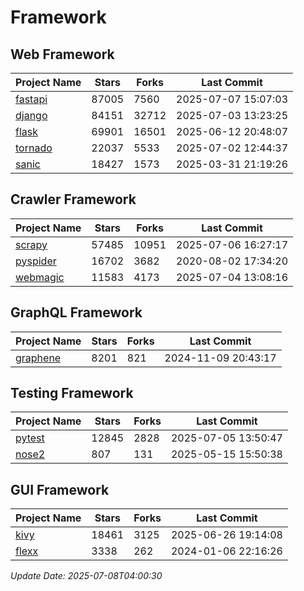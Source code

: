 # Framework

## Web Framework
| Project Name | Stars | Forks | Last Commit |
| ------------ | ----- | ----- | ----------- |
| [fastapi](https://github.com/fastapi/fastapi) | 87005 | 7560 | 2025-07-07 15:07:03 |
| [django](https://github.com/django/django) | 84151 | 32712 | 2025-07-03 13:23:25 |
| [flask](https://github.com/pallets/flask) | 69901 | 16501 | 2025-06-12 20:48:07 |
| [tornado](https://github.com/tornadoweb/tornado) | 22037 | 5533 | 2025-07-02 12:44:37 |
| [sanic](https://github.com/sanic-org/sanic) | 18427 | 1573 | 2025-03-31 21:19:26 |

## Crawler Framework
| Project Name | Stars | Forks | Last Commit |
| ------------ | ----- | ----- | ----------- |
| [scrapy](https://github.com/scrapy/scrapy) | 57485 | 10951 | 2025-07-06 16:27:17 |
| [pyspider](https://github.com/binux/pyspider) | 16702 | 3682 | 2020-08-02 17:34:20 |
| [webmagic](https://github.com/code4craft/webmagic) | 11583 | 4173 | 2025-07-04 13:08:16 |

## GraphQL Framework
| Project Name | Stars | Forks | Last Commit |
| ------------ | ----- | ----- | ----------- |
| [graphene](https://github.com/graphql-python/graphene) | 8201 | 821 | 2024-11-09 20:43:17 |

## Testing Framework
| Project Name | Stars | Forks | Last Commit |
| ------------ | ----- | ----- | ----------- |
| [pytest](https://github.com/pytest-dev/pytest) | 12845 | 2828 | 2025-07-05 13:50:47 |
| [nose2](https://github.com/nose-devs/nose2) | 807 | 131 | 2025-05-15 15:50:38 |

## GUI Framework
| Project Name | Stars | Forks | Last Commit |
| ------------ | ----- | ----- | ----------- |
| [kivy](https://github.com/kivy/kivy) | 18461 | 3125 | 2025-06-26 19:14:08 |
| [flexx](https://github.com/flexxui/flexx) | 3338 | 262 | 2024-01-06 22:16:26 |

*Update Date: 2025-07-08T04:00:30*
